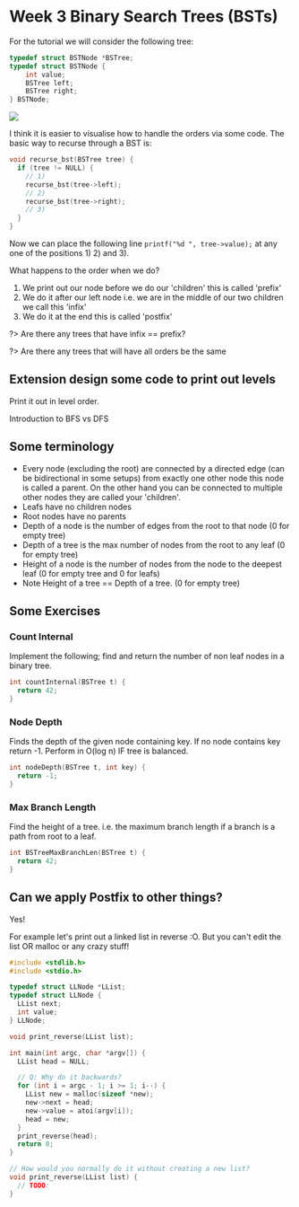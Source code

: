 # Week 3 Binary Search Trees (BSTs)

For the tutorial we will consider the following tree:

```c
typedef struct BSTNode *BSTree;
typedef struct BSTNode {
	int value;
	BSTree left;
	BSTree right;
} BSTNode;
```

![](assets/img/tree-orders.png)

I think it is easier to visualise how to handle the orders via some code.  The basic way to recurse through a BST is:

```c
void recurse_bst(BSTree tree) {
  if (tree != NULL) {
    // 1)
    recurse_bst(tree->left);
    // 2)
    recurse_bst(tree->right);
    // 3)
  }
}
```

Now we can place the following line `printf("%d ", tree->value);` at any one of the positions 1) 2) and 3).

What happens to the order when we do?

1. We print out our node before we do our 'children' this is called 'prefix'
2. We do it after our left node i.e. we are in the middle of our two children we call this 'infix'
3. We do it at the end this is called 'postfix'

?> Are there any trees that have infix == prefix?

?> Are there any trees that will have all orders be the same

## Extension design some code to print out levels

Print it out in level order.

Introduction to BFS vs DFS

## Some terminology

- Every node (excluding the root) are connected by a directed edge (can be bidirectional in some setups) from exactly one other node this node is called a parent.  On the other hand you can be connected to multiple other nodes they are called your 'children'.
- Leafs have no children nodes
- Root nodes have no parents
- Depth of a node is the number of edges from the root to that node (0 for empty tree)
- Depth of a tree is the max number of nodes from the root to any leaf (0 for empty tree)
- Height of a node is the number of nodes from the node to the deepest leaf (0 for empty tree and 0 for leafs)
- Note Height of a tree == Depth of a tree. (0 for empty tree)

## Some Exercises

### Count Internal

Implement the following; find and return the number of non leaf nodes in a binary tree.

```c
int countInternal(BSTree t) {
  return 42;
}
```

### Node Depth

Finds the depth of the given node containing key.  If no node contains key return -1.  Perform in O(log n) IF tree is balanced.

```c
int nodeDepth(BSTree t, int key) {
  return -1;
}
```

### Max Branch Length

Find the height of a tree. i.e. the maximum branch length if a branch is a path from root to a leaf.

```c
int BSTreeMaxBranchLen(BSTree t) {
  return 42;
}
```

## Can we apply Postfix to other things?

Yes!

For example let's print out a linked list in reverse :O.  But you can't edit the list OR malloc or any crazy stuff!

```c
#include <stdlib.h>
#include <stdio.h>

typedef struct LLNode *LList;
typedef struct LLNode {
  LList next;
  int value;
} LLNode;

void print_reverse(LList list);

int main(int argc, char *argv[]) {
  LList head = NULL;

  // Q: Why do it backwards?
  for (int i = argc - 1; i >= 1; i--) {
    LList new = malloc(sizeof *new);
    new->next = head;
    new->value = atoi(argv[i]);
    head = new;
  }
  print_reverse(head);
  return 0;
}

// How would you normally do it without creating a new list?
void print_reverse(LList list) {
  // TODO:
}
```

